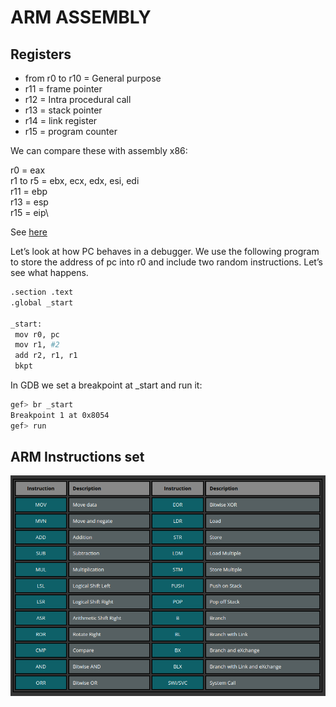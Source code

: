 # ARM ASSEMBLY

## Registers

- from r0 to r10 = General purpose
- r11 = frame pointer
- r12 = Intra procedural call
- r13 = stack pointer
- r14 = link register
- r15 = program counter

We can compare these with assembly x86:

r0 = eax\
r1 to r5 = ebx, ecx, edx, esi, edi\
r11 = ebp\
r13 = esp\
r15 = eip\

See [here](https://azeria-labs.com/arm-data-types-and-registers-part-2/)

Let’s look at how PC behaves in a debugger. We use the following program to store the address of pc into r0 and include two random instructions. Let’s see what happens.

```bash
.section .text
.global _start

_start:
 mov r0, pc
 mov r1, #2
 add r2, r1, r1
 bkpt
 ```

 In GDB we set a breakpoint at _start and run it:

```bash
gef> br _start
Breakpoint 1 at 0x8054
gef> run
```

## ARM Instructions set

![Instruction set table](Instructions.png)